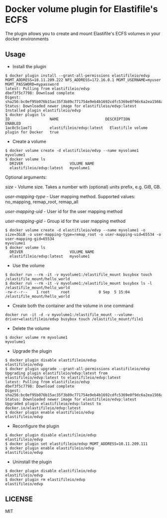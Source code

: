 # Docker volume plugin for Elastifile's ECFS

The plugin allows you to create and mount Elastifile's ECFS volumes in your docker environments

## Usage

* Install the plugin

```
$ docker plugin install --grant-all-permissions elastifileio/edvp MGMT_ADDRESS=10.11.209.222 NFS_ADDRESS=172.16.0.1 MGMT_USERNAME=myuser MGMT_PASSWORD=mypassword
latest: Pulling from elastifileio/edvp
dbef3f5c7798: Download complete 
Digest: sha256:bc0ef95b076b15ac35f3b89c771754e9eb4b1692cdfc5369e0f9dc6a2ea1566a
Status: Downloaded newer image for elastifileio/edvp:latest
Installed plugin elastifileio/edvp
$ docker plugin ls
ID                  NAME                     DESCRIPTION                           ENABLED
1ac8c5c1ae71        elastifileio/edvp:latest   Elastifile volume plugin for Docker   true
```

* Create a volume

```
$ docker volume create -d elastifileio/edvp --name myvolume1
myvolume1
$ docker volume ls
  DRIVER                     VOLUME NAME
  elastifileio/edvp:latest   myvolume1
```

Optional arguments:

_size_ - Volume size. Takes a number with (optional) units prefix, e.g. GiB, GB.

_user-mapping-type_ - User mapping method. Supported values: no_mapping, remap_root, remap_all

_user-mapping-uid_ - User id for the user mapping method

_user-mapping-gid_ - Group id for the user mapping method

```
$ docker volume create -d elastifileio/edvp --name myvolume1 -o size=3GiB -o user-mapping-type=remap_root -o user-mapping-uid=65534 -o user-mapping-gid=65534
myvolume1
$ docker volume ls
  DRIVER                     VOLUME NAME
  elastifileio/edvp:latest   myvolume1
```

* Use the volume

```
$ docker run --rm -it -v myvolume1:/elastifile_mount busybox touch /elastifile_mount/hello_world
$ docker run --rm -it -v myvolume1:/elastifile_mount busybox ls -l /elastifile_mount/hello_world
-rw-r--r--    1 root     root             0 Sep  5 15:04 /elastifile_mount/hello_world
```

* Create both the container and the volume in one command
```
docker run -it -d -v myvolume1:/elastifile_mount --volume-driver=elastifileio/edvp busybox touch /elastifile_mount/file1
```

* Delete the volume
```
$ docker volume rm myvolume1
myvolume1
```

* Upgrade the plugin
```
$ docker plugin disable elastifileio/edvp
elastifileio/edvp
$ docker plugin upgrade --grant-all-permissions elastifileio/edvp
Upgrading plugin elastifileio/edvp:latest from elastifileio/edvp:latest to elastifileio/edvp:latest
latest: Pulling from elastifileio/edvp
dbef3f5c7798: Download complete 
Digest: sha256:bc0ef95b076b15ac35f3b89c771754e9eb4b1692cdfc5369e0f9dc6a2ea1566a
Status: Downloaded newer image for elastifileio/edvp:latest
Upgraded plugin elastifileio/edvp:latest to docker.io/elastifileio/edvp:latest
$ docker plugin enable elastifileio/edvp
elastifileio/edvp
```

* Reconfigure the plugin
```
$ docker plugin disable elastifileio/edvp
elastifileio/edvp
$ docker plugin set elastifileio/edvp MGMT_ADDRESS=10.11.209.111
$ docker plugin enable elastifileio/edvp
elastifileio/edvp
```

* Uninstall the plugin
```
$ docker plugin disable elastifileio/edvp
elastifileio/edvp
$ docker plugin rm elastifileio/edvp
elastifileio/edvp
```

## LICENSE

MIT
